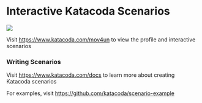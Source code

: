 # Interactive Katacoda Scenarios

[![](http://shields.katacoda.com/katacoda/mov4un/count.svg)](https://www.katacoda.com/mov4un "Get your profile on Katacoda.com")

Visit https://www.katacoda.com/mov4un to view the profile and interactive scenarios

### Writing Scenarios
Visit https://www.katacoda.com/docs to learn more about creating Katacoda scenarios

For examples, visit https://github.com/katacoda/scenario-example
